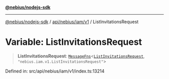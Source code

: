 [**@nebius/nodejs-sdk**](../../../../../README.md)

---

[@nebius/nodejs-sdk](../../../../../README.md) / [api/nebius/iam/v1](../README.md) / ListInvitationsRequest

# Variable: ListInvitationsRequest

> **ListInvitationsRequest**: [`MessageFns`](../../../../../runtime/protos/core/interfaces/MessageFns.md)\<[`ListInvitationsRequest`](../interfaces/ListInvitationsRequest.md), `"nebius.iam.v1.ListInvitationsRequest"`\>

Defined in: src/api/nebius/iam/v1/index.ts:13214
